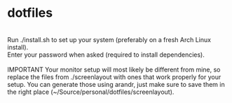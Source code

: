 # dotfiles
<br>
Run ./install.sh to set up your system (preferably on a fresh Arch Linux install).
<br>
Enter your password when asked (required to install dependencies).
<br><br>
IMPORTANT
Your monitor setup will most likely be different from mine, so replace the files from ./screenlayout with ones that work properly for your setup. You can generate those using arandr, just make sure to save them in the right place (~/Source/personal/dotfiles/screenlayout).
